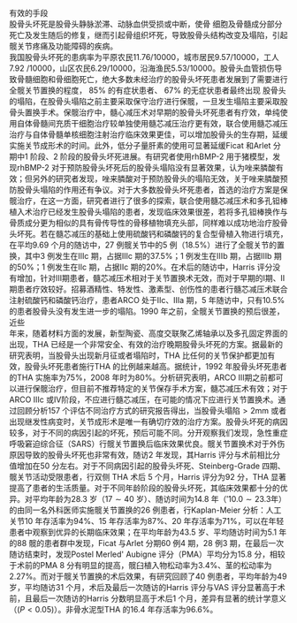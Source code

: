 有效的手段  
股骨头坏死是股骨头静脉淤滞、动脉血供受损或中断，使骨 细胞及骨髓成分部分死亡及发生随后的修复，继而引起骨组织坏死，导致股骨头结构改变及塌陷，引起髋关节疼痛及功能障碍的疾病。  
我国股骨头坏死的患病率为平原农民11.76/10000，城市居民9.57/10000，工人$7.92\ /10000$，山区农民6.29/10000，沿海渔民5.53/10000。股骨头血管损伤导致骨髓细胞和骨细胞死亡，绝大多数未经治疗的股骨头坏死患者发展到了需要进行全髋关节置换的程度， $85\%$  的有症状患者、 $67\%$  的无症状患者最终出现 股骨头的塌陷，在股骨头塌陷之前主要采取保守治疗进行保髋，一旦发生塌陷主要采取股骨头置换手术。保髋治疗中，髓心减压术对早期的股骨头坏死患者有疗效，单纯使用自体骨髓间充质干细胞治疗较单独使用髓芯减压治疗更有效，联合使用髓芯减压治疗与自体骨髓单核细胞注射治疗临床效果更佳，可以增加股骨头的生存期，延缓实施关节成形术的时间。此外，低分子量肝素的使用可显著延缓Ficat 和Arlet 分期中1 阶段、2 阶段的股骨头坏死进展。有研究者使用rhBMP-2 用于猪模型，发现rhBMP-2 对于预防股骨头坏死后的股骨头塌陷没有显著效果，认为唑来膦酸有效；但另外的研究者发现，唑来膦酸对于预防股骨头的塌陷无效，关于唑来膦酸预防股骨头塌陷的作用还有争议。对于大多数股骨头坏死患者，首选的治疗方案是保髋治疗，在这一方面，研究者进行了很多的探索，联合使用髓芯减压术和多孔钽棒植入术治疗已经发生股骨头塌陷的患者，发现临床效果很差，若将多孔钽棒换作与骨质成分更为相似的具有骨传导性的骨移植物填充头部，同样难以成功地治疗股骨头坏死。若在髓芯减压的基础上使用硫酸钙和磷酸钙的复合型骨植入物进行填充，在平均9.69 个月的随访中，27 例髋关节中的5 例（$18.5\%$）进行了全髋关节的置换，其中3 例发生在Ⅲc 期，占据Ⅲc 期的$37.5\%$；1 例发生在Ⅲb 期，占据Ⅲb 期的$50\%$；1 例发生在Ⅱc 期，占据Ⅱc 期的$20\%$。在术后的随访中，Harris 评分没有增加，针对Ⅲ期患者，髓芯减压术相对于关节置换术无效，而对于早期的Ⅰ期、Ⅱ期患者疗效较好。招募酒精性、特发性、激素型、创伤性的患者行髓芯减压术联合注射硫酸钙和磷酸钙治疗，患者ARCO 处于Ⅱc、Ⅲa 期，5 年随访中，只有$10.5\%$ 的患者股骨头没有发生进一步的塌陷。1990 年之前，全髋关节置换的预后很差，近些  
年来，随着材料方面的发展，新型陶瓷、高度交联聚乙烯轴承以及多孔固定界面的出现，THA 已经是一个非常安全、有效的治疗晚期股骨头坏死的方案。据最新的研究表明，当股骨头出现新月征或者塌陷时，THA 比任何的关节保护都更加有效，股骨头坏死患者施行THA 的比例越来越高。据统计，1992 年股骨头坏死患者的THA 实施率为$75\%$，2008 年时为$80\%$。分析研究表明，ARCO Ⅲ期之前都可以进行保髋治疗，但目前不推荐特定的关节保存手术方案，髓芯减压术有效；对于ARCO Ⅲc 或Ⅳ阶段，不应进行髓芯减压，在可能的情况下应进行关节置换术。通过回顾分析157 个评估不同治疗方式的研究报告得出，当股骨头塌陷$>2\mathrm{mm}$ 或者出现继发性病变时，关节成形术是唯一有确切疗效的治疗方案。股骨头坏死的病因较多，对于不同的病因引起的坏死，预后可能不同。分开观察我们发现，急性重症呼吸窘迫综合征（SARS）行髋关节置换后临床效果优良。髋关节置换术对于外伤原因导致的股骨头坏死也非常有效，随访2 年发现，其Harris 评分与术前相比分值增加在50 分左右。对于不同病因引起的股骨头坏死、Steinberg-Grade  四期、髋关节活动受限患者，行双侧 THA  术后 5 个月，Harris 评分为92 分，THA 显著提高了患者的生活质量。对于不同年龄阶段的股骨头坏死，其临床效果都十分的优异。对平均年龄为28.3 岁（$17\sim40$ 岁）、随访时间为14.8 年（$'10.0\sim23.3$年）的由同一名外科医师实施髋关节置换的26 例患者，行Kaplan-Meier 分析：人工关节10 年存活率为$94\%$、15 年存活率为$87\%$、20 年存活率为$71\%$，可以在年轻患者中观察到优异的长期临床效果；在平均年龄为43.5 岁、平均随访时间为5.1 年的88 髋的患者群中发现，Ficat 与Arlet 分期60 例4 期，28 例3 期，在最后一次随访结束时，发现Postel Merled' Aubigne 评分（PMA）平均分为15.8 分，相较于术前的PMA 8 分有明显的提高，髋臼植入物松动率为$3.4\%$、茎的松动率为$2.27\%$。而对于髋关节置换的术后效果，有研究回顾了40 例患者，平均年龄为49 岁，平均随访31 个月，术后及最后一次随访的Harris 评分与VAS 评分显著高于术前，且最后一次随访的Harris 分数明显高于术后1 个月，差异有显著的统计学意义（$(P<0.05)$）。非骨水泥型THA 的16.4 年存活率为$96.6\%$。  
